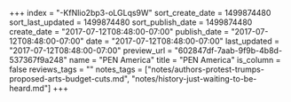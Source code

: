 +++
index = "-KfNlio2bp3-oLGLqs9W"
sort_create_date = 1499874480
sort_last_updated = 1499874480
sort_publish_date = 1499874480
create_date = "2017-07-12T08:48:00-07:00"
publish_date = "2017-07-12T08:48:00-07:00"
date = "2017-07-12T08:48:00-07:00"
last_updated = "2017-07-12T08:48:00-07:00"
preview_url = "602847df-7aab-9f9b-4b8d-537367f9a248"
name = "PEN America"
title = "PEN America"
is_column = false
reviews_tags = ""
notes_tags = ["notes/authors-protest-trumps-proposed-arts-budget-cuts.md", "notes/history-just-waiting-to-be-heard.md"]
+++

